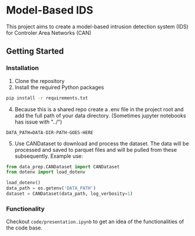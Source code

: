 # Model-Based IDS

This project aims to create a model-based intrusion detection system (IDS) for Controler Area Networks (CAN)

## Getting Started

### Installation

1. Clone the repository
2. Install the required Python packages
```bash
pip install -r requirements.txt
```
4. Because this is a shared repo create a .env file in the project root and add the full path of your data directory. (Sometimes jupyter notebooks has issue with "../")
```dotenv
DATA_PATH=DATA-DIR-PATH-GOES-HERE
```
5. Use CANDataset to download and process the dataset. The data will be processed and saved to parquet files and will be pulled from these subsequently.
Example use:
```py
from data_prep.CANDataset import CANDataset
from dotenv import load_dotenv

load_dotenv()
data_path = os.getenv('DATA_PATH')
dataset = CANDataset(data_path, log_verbosity=1)
```

### Functionality 
Checkout `code/presentation.ipynb` to get an idea of the functionalities of the code base.


